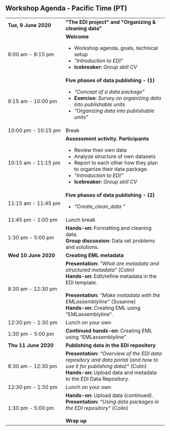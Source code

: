 ## Workshop Agenda - Pacific Time (PT)

<table>
  <tr>
    <td nowrap><strong>Tue, 9 June 2020</strong></td>
       <td><strong>"The EDI project" and "Organizing & cleaning data"</strong></td>
  </tr>
  <tr>
    <td nowrap>8:00 am - 9:15 pm</td>
    <td><strong>Welcome</strong><br><ul>
      <li>Workshop agenda, goals, technical setup</li>
      <li><i>"Introduction to EDI"</i></li>
      <li><strong>Icebreaker:</strong> <i>Group skill CV</i></li></ul>
</tr></td>
  <tr>
    <td nowrap>9:15 am - 10:00 pm</td>      
    <td>
      <strong>Five phases of data publishing - (1)</strong><br><ul>
         <li><i>“Concept of a data package”</i></li>
  <li><strong>Exercise:</strong> <i>Survey on organizing data into publishable units</i></li>
        <li><i>“Organizing data into publishable units”</i> </li>
   </td>
 </tr>
       <tr>
    <td nowrap>10:00 pm - 10:15 pm</td><td>Break</td>
  </tr>
  <tr>
    <td nowrap>10:15 am - 11:15 pm</td>
    <td><strong>Assessment activity. Participants</strong><br><ul>
      <li>Review their own data</li>
      <li>Analyze structure of own datasets</li>
      <li>Report to each other how they plan to organize their data package.</li>
</li>
      <li><i>"Introduction to EDI"</i></li>
      <li><strong>Icebreaker:</strong> <i>Group skill CV</i></li></ul>
</tr></td>
  <tr>
    <td nowrap>11:15 am - 11:45 pm</td>      
    <td>
      <strong>Five phases of data publishing - (2)</strong><br><ul>
         <li><i>“Create_clean_data ”</i></li>
   </td>
 </tr>

 <tr>
    <td nowrap>11:45 pm - 1:00 pm</td><td>Lunch break</td>
  </tr>
 <tr>
    <td nowrap>1:30 pm - 5:00 pm</td>
    <td><strong>Hands-on:</strong> Formatting and cleaning data.<br><strong>Group discussion:</strong> Data set problems and solutions.
   </td>
 </tr>
  <tr>
    <td nowrap><strong>Wed 10 June 2020</strong></td><td><strong>Creating EML metadata</strong></td>
  </tr>
  <tr>
    <td nowrap>8:30 am - 12:30 pm</td>
    <td><strong>Presentation:</strong> <i>"What are metadata and structured metadata”</i> (Colin)
<br><strong>Hands-on:</strong> Edit/refine metadata in the EDI template.
<br>
<br><strong>Presentation:</strong> <i>“Make metadata with the EMLassemblyline”</i> (Susanne)<br><strong>Hands-on:</strong> Creating EML using “EMLassemblyline”.
   </td>
 </tr>
 <tr>
    <td nowrap>12:30 pm - 1:30 pm</td><td>Lunch on your own</td>
  </tr>
  <tr>
    <td nowrap>1:30 pm - 5:00 pm</td>
    <td><strong>Continued hands-on:</strong> Creating EML using “EMLassemblyline”
   </td>
 </tr>
    <td><strong>Thu 11 June 2020</strong></td><td><strong> Publishing data in the EDI repository</strong></td>
  </tr>
  <tr>
    <td nowrap>8:30 am - 12:30 pm</td>
    <td><strong>Presentation:</strong> <i>“Overview of the EDI data repository and data portal (and how to use it for publishing data)”</i> (Colin)<br><strong>Hands-on:</strong> Upload data and metadata to the EDI Data Repository.   </td>
 </tr>
 <tr>
    <td nowrap>12:30 pm - 1:30 pm</td>
    <td>Lunch on your own</td>
  </tr>
 <tr>
    <td nowrap>1:30 pm - 5:00 pm</td>
    <td><strong>Hands-on:</strong> Upload data (continued).<br><strong>Presentation:</strong> <i>“Using data packages in the EDI repository”</i> (Colin)<br><br><strong>Wrap up</strong>
   </td>
 </tr>
</table>
